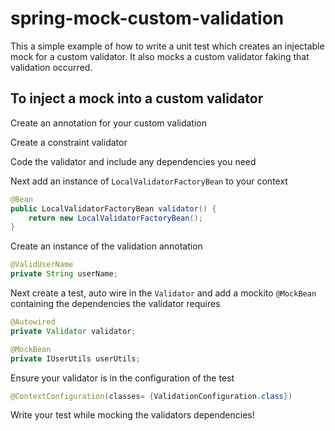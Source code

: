# spring-mock-custom-validation
This a simple example of how to write a unit test which creates an injectable mock for a custom validator.
It also mocks a custom validator faking that validation occurred.

## To inject a mock into a custom validator
Create an annotation for your custom validation

Create a constraint validator

Code the validator and include any dependencies you need

Next add an instance of ```LocalValidatorFactoryBean``` to your context
```java
@Bean
public LocalValidatorFactoryBean validator() {
	return new LocalValidatorFactoryBean();
}
```
Create an instance of the validation annotation
```java
@ValidUserName
private String userName;
```

Next create a test, auto wire in the ```Validator``` and add a mockito ```@MockBean``` containing the dependencies the validator requires
```java
@Autowired
private Validator validator;

@MockBean
private IUserUtils userUtils;
```

Ensure your validator is in the configuration of the test
```java
@ContextConfiguration(classes= {ValidationConfiguration.class})
```

Write your test while mocking the validators dependencies! 

